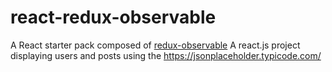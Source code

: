 # react-redux-observable

A React starter pack composed of <a href="https://github.com/redux-observable/redux-observable">redux-observable</a> 
A react.js project displaying users and posts using the https://jsonplaceholder.typicode.com/


